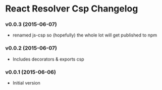 # React Resolver Csp Changelog

### v0.0.3 (2015-06-07)

- renamed js-csp so (hopefully) the whole lot will get published to npm

### v0.0.2 (2015-06-07)

- Includes decorators & exports csp


### v0.0.1 (2015-06-06)

- Initial version

